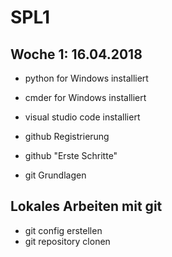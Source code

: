 # SPL1
## Woche 1: 16.04.2018

* python for Windows installiert
* cmder for Windows installiert
* visual studio code installiert 

* github Registrierung
* github "Erste Schritte"
* git Grundlagen

## Lokales Arbeiten mit git

* git config erstellen
* git repository clonen
 
